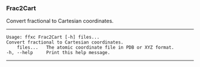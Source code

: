 ### Frac2Cart

Convert fractional to Cartesian coordinates.

---
```
Usage: ffxc Frac2Cart [-h] files...
Convert fractional to Cartesian coordinates.
    files...   The atomic coordinate file in PDB or XYZ format.
-h, --help     Print this help message.
```
---

